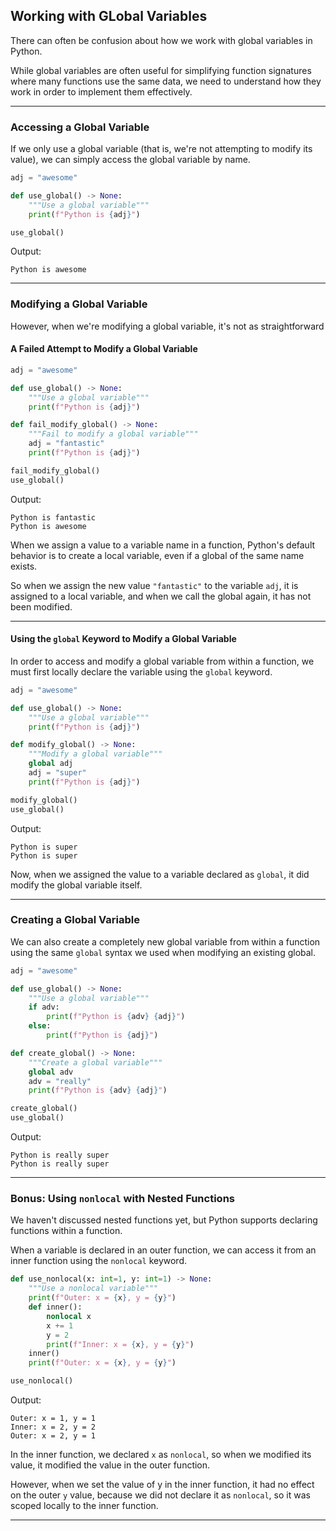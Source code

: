 ## Working with GLobal Variables

There can often be confusion about how we work with global variables in
Python.

While global variables are often useful for simplifying function signatures
where many functions use the same data, we need to understand how they work
in order to implement them effectively.

---

### Accessing a Global Variable

If we only use a global variable (that is, we're not attempting to modify
its value), we can simply access the global variable by name.

```python
adj = "awesome"

def use_global() -> None:
    """Use a global variable"""
    print(f"Python is {adj}") 

use_global()
```

Output:

```
Python is awesome
```

---

### Modifying a Global Variable

However, when we're modifying a global variable, it's not as straightforward

#### A Failed Attempt to Modify a Global Variable

```python
adj = "awesome"

def use_global() -> None:
    """Use a global variable"""
    print(f"Python is {adj}") 

def fail_modify_global() -> None:
    """Fail to modify a global variable"""
    adj = "fantastic"
    print(f"Python is {adj}")

fail_modify_global()
use_global()
```

Output:

```
Python is fantastic
Python is awesome
```

When we assign a value to a variable name in a function, Python's default
behavior is to create a local variable, even if a global of the same name
exists.

So when we assign the new value `"fantastic"` to the variable `adj`, it is
assigned to a local variable, and when we call the global again, it has not
been modified.

---

#### Using the `global` Keyword to Modify a Global Variable

In order to access and modify a global variable from within a function, we
must first locally declare the variable using the `global` keyword.

```python
adj = "awesome"

def use_global() -> None:
    """Use a global variable"""
    print(f"Python is {adj}") 

def modify_global() -> None:
    """Modify a global variable"""
    global adj
    adj = "super"
    print(f"Python is {adj}")

modify_global()
use_global()
```

Output:

```
Python is super
Python is super
```

Now, when we assigned the value to a variable declared as `global`, it did
modify the global variable itself.

---

### Creating a Global Variable

We can also create a completely new global variable from within a function
using the same `global` syntax we used when modifying an existing global.

```python
adj = "awesome"

def use_global() -> None:
    """Use a global variable"""
    if adv:
        print(f"Python is {adv} {adj}") 
    else:
        print(f"Python is {adj}") 

def create_global() -> None:
    """Create a global variable"""
    global adv
    adv = "really"
    print(f"Python is {adv} {adj}")

create_global()
use_global()
```

Output:

```
Python is really super
Python is really super
```

---

### Bonus: Using `nonlocal` with Nested Functions

We haven't discussed nested functions yet, but Python supports declaring
functions within a function.

When a variable is declared in an outer function, we can access it from an
inner function using the `nonlocal` keyword.

```python
def use_nonlocal(x: int=1, y: int=1) -> None:
    """Use a nonlocal variable"""
    print(f"Outer: x = {x}, y = {y}")
    def inner():
        nonlocal x
        x += 1
        y = 2
        print(f"Inner: x = {x}, y = {y}")
    inner()
    print(f"Outer: x = {x}, y = {y}")

use_nonlocal()
```

Output:

```
Outer: x = 1, y = 1
Inner: x = 2, y = 2
Outer: x = 2, y = 1
```

In the inner function, we declared `x` as `nonlocal`, so when we modified
its value, it modified the value in the outer function.

However, when we set the value of y in the inner function, it had no effect
on the outer `y` value, because we did not declare it as `nonlocal`, so it
was scoped locally to the inner function.

---
